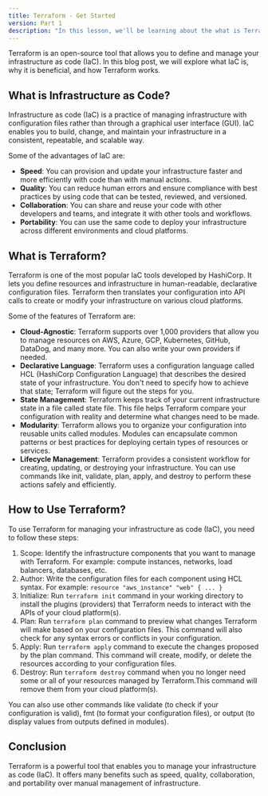 ```yaml
---
title: Terraform - Get Started
version: Part 1
description: "In this lesson, we'll be learning about the what is Terraform and IaC"
---
```


Terraform is an open-source tool that allows you to define and manage your infrastructure as code (IaC). In this blog post, we will explore what IaC is, why it is beneficial, and how Terraform works.

## What is Infrastructure as Code?

Infrastructure as code (IaC) is a practice of managing infrastructure with configuration files rather than through a graphical user interface (GUI). IaC enables you to build, change, and maintain your infrastructure in a consistent, repeatable, and scalable way.

Some of the advantages of IaC are:

- **Speed**: You can provision and update your infrastructure faster and more efficiently with code than with manual actions.
- **Quality**: You can reduce human errors and ensure compliance with best practices by using code that can be tested, reviewed, and versioned.
- **Collaboration**: You can share and reuse your code with other developers and teams, and integrate it with other tools and workflows.
- **Portability**: You can use the same code to deploy your infrastructure across different environments and cloud platforms.

## What is Terraform?

Terraform is one of the most popular IaC tools developed by HashiCorp. It lets you define resources and infrastructure in human-readable, declarative configuration files. Terraform then translates your configuration into API calls to create or modify your infrastructure on various cloud platforms.

Some of the features of Terraform are:

- **Cloud-Agnostic**: Terraform supports over 1,000 providers that allow you to manage resources on AWS, Azure, GCP, Kubernetes, GitHub, DataDog, and many more. You can also write your own providers if needed.
- **Declarative Language**: Terraform uses a configuration language called HCL (HashiCorp Configuration Language) that describes the desired state of your infrastructure. You don't need to specify how to achieve that state; Terraform will figure out the steps for you.
- **State Management**: Terraform keeps track of your current infrastructure state in a file called state file. This file helps Terraform compare your configuration with reality and determine what changes need to be made.
- **Modularity**: Terraform allows you to organize your configuration into reusable units called modules. Modules can encapsulate common patterns or best practices for deploying certain types of resources or services.
- **Lifecycle Management**: Terraform provides a consistent workflow for creating, updating, or destroying your infrastructure. You can use commands like init, validate, plan, apply, and destroy to perform these actions safely and efficiently.

## How to Use Terraform?

To use Terraform for managing your infrastructure as code (IaC), you need to follow these steps:

1. Scope: Identify the infrastructure components that you want to manage with Terraform. For example: compute instances,
   networks,
   load balancers,
   databases,
   etc.
2. Author: Write the configuration files for each component using HCL syntax. For example: `resource "aws_instance" "web" { ... }`
3. Initialize: Run `terraform init` command in your working directory to install the plugins (providers) that Terraform needs
   to interact with
   the APIs of your cloud platform(s).
4. Plan: Run `terraform plan` command to preview what changes Terraform will make based on your configuration files. This
   command will also
   check for any syntax errors or conflicts in your configuration.
5. Apply: Run `terraform apply` command to execute the changes proposed by the plan command. This command will create,
   modify,
   or delete
   the resources according to your configuration files.
6. Destroy: Run `terraform destroy` command when you no longer need some or all of your resources managed by
   Terraform.This command will remove
   them from your cloud platform(s).

You can also use other commands like validate (to check if your configuration is valid), fmt (to format your configuration files), or output (to display values from outputs defined in modules).

## Conclusion

Terraform is a powerful tool that enables you to manage your infrastructure as code (IaC). It offers many benefits such as speed,
quality,
collaboration,
and portability over manual management of infrastructure.